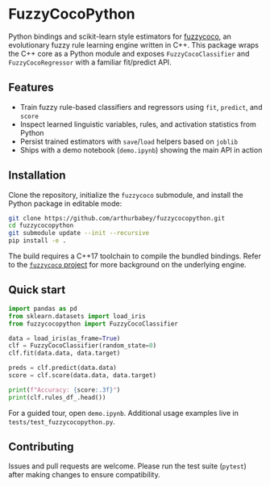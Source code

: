 # FuzzyCocoPython

Python bindings and scikit-learn style estimators for [fuzzycoco](https://github.com/arthurbabey/fuzzycoco),
an evolutionary fuzzy rule learning engine written in C++. This package wraps the C++ core as a Python module
and exposes `FuzzyCocoClassifier` and `FuzzyCocoRegressor` with a familiar fit/predict API.

## Features
- Train fuzzy rule-based classifiers and regressors using `fit`, `predict`, and `score`
- Inspect learned linguistic variables, rules, and activation statistics from Python
- Persist trained estimators with `save`/`load` helpers based on `joblib`
- Ships with a demo notebook (`demo.ipynb`) showing the main API in action

## Installation

Clone the repository, initialize the `fuzzycoco` submodule, and install the Python package in editable mode:

```bash
git clone https://github.com/arthurbabey/fuzzycocopython.git
cd fuzzycocopython
git submodule update --init --recursive
pip install -e .
```

The build requires a C++17 toolchain to compile the bundled bindings. Refer to the
[`fuzzycoco` project](https://github.com/arthurbabey/fuzzycoco) for more background on the underlying engine.

## Quick start

```python
import pandas as pd
from sklearn.datasets import load_iris
from fuzzycocopython import FuzzyCocoClassifier

data = load_iris(as_frame=True)
clf = FuzzyCocoClassifier(random_state=0)
clf.fit(data.data, data.target)

preds = clf.predict(data.data)
score = clf.score(data.data, data.target)

print(f"Accuracy: {score:.3f}")
print(clf.rules_df_.head())
```

For a guided tour, open `demo.ipynb`. Additional usage examples live in `tests/test_fuzzycocopython.py`.

## Contributing

Issues and pull requests are welcome. Please run the test suite (`pytest`) after making changes to ensure
compatibility.
